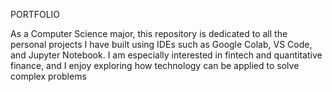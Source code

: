 PORTFOLIO

As a Computer Science major, this repository is dedicated to all the personal projects I have built using IDEs such as Google Colab, VS Code, and Jupyter Notebook. I am especially interested in fintech and quantitative finance, and I enjoy exploring how technology can be applied to solve complex problems
